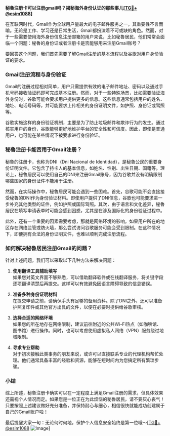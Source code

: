 **秘魯注册卡可以注册gmail吗？揭秘海外身份认证的那些事儿[[TG💪+ @esim1088](https://t.me/s/esim1088)]**

在互联网时代，Gmail作为全球用户量最大的电子邮件服务之一，其重要性不言而喻。无论是工作、学习还是日常生活，Gmail都扮演着不可或缺的角色。然而，对于一些需要使用海外身份信息注册邮箱的用户来说，比如秘魯居民，他们常常会面临一个问题：秘魯的身份证或者注册卡是否能够用来注册Gmail账号？

要回答这个问题，我们首先需要了解Gmail注册的基本流程以及谷歌对用户身份验证的要求。

### Gmail注册流程与身份验证

Gmail的注册过程相对简单，用户只需提供有效的电子邮件地址、密码以及通过手机号码接收验证码即可完成基本注册。然而，对于一些特殊场景，比如需要验证海外身份时，谷歌可能会要求用户提供更多的信息。这些信息通常包括用户的姓名、地址、电话号码等，并可能要求上传相关的身份证明文件，如护照、身份证或驾照等。

谷歌实施这样的身份验证机制，主要是为了防止垃圾邮件和欺诈行为的发生。通过核实用户的身份，谷歌能够更好地维护平台的安全性和可信度。因此，即使是普通用户，也可能在某些情况下被要求进行身份验证。

### 秘魯注册卡能否用于Gmail注册？

秘魯的注册卡，也称为DNI（Dni Nacional de Identidad），是秘魯公民的重要身份证明文件。它包含了持卡人的基本信息，如姓名、性别、出生日期、国籍等。理论上，秘魯居民可以使用自己的DNI来注册Gmail账号，因为谷歌并没有明确限制哪些国家的身份证件不能用于注册。

然而，在实际操作中，秘魯居民可能会遇到一些困难。首先，谷歌可能不会直接接受秘魯的DNI作为身份验证材料。即使用户提供了DNI信息，谷歌也可能要求进一步补充其他类型的证件，例如护照或国际驾照。其次，由于语言和文化差异，秘魯居民在填写申请表单时可能会感到困惑，尤其是在涉及国际化的身份验证过程中。

此外，还有一个重要的因素需要考虑，那就是网络环境的影响。如果用户所在的地区存在网络监管或防火墙，那么尝试访问谷歌服务可能会受到限制。在这种情况下，即便拥有合法的身份证明文件，也难以顺利完成注册流程。

### 如何解决秘魯居民注册Gmail的问题？

针对上述问题，我们可以采取以下几种方法来解决问题：

1. **使用翻译工具辅助填写**  
   如果您对英文界面不够熟悉，可以借助翻译软件或在线翻译服务，将关键字段逐项翻译清楚后再提交。这样可以有效避免因语言障碍导致的信息错误。

2. **准备多种身份证明材料**  
   在提交申请之前，请确保手头有足够的备用资料。除了DNI之外，还可以准备护照复印件或其他官方出具的文件，以便在必要时提供给谷歌审核。

3. **选择合适的网络环境**  
   如果您的所在地存在网络限制，建议前往附近的公共Wi-Fi热点（如咖啡馆、图书馆）进行操作。同时，也可以考虑使用虚拟私人网络（VPN）服务绕过地域限制。

4. **寻求专业帮助**  
   对于初次接触此类事务的朋友来说，或许可以直接联系专业的代理机构帮忙处理。他们通常具备丰富的经验和资源，能够在短时间内为您搞定所有繁琐步骤。

### 小结

综上所述，秘魯注册卡确实可以在一定程度上满足Gmail注册的需求，但具体效果还需视个人情况而定。如果您是一位正在为此烦恼的秘魯居民，请不要灰心丧气！只要按照上述建议做好充分准备，并保持耐心与细心，相信很快就能成功创建属于自己的Gmail账户啦！

最后提醒大家一句：无论何时何地，保护个人信息安全始终是第一位哦～[[TG💪+ @esim1088](https://t.me/s/esim1088) ![Image](https://i.postimg.cc/4NQfJmqS/Snipaste-2025-05-13-00-14-12.png)]